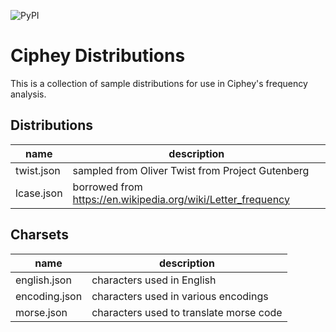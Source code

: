 ![PyPI](https://img.shields.io/pypi/v/cipheydists)
# Ciphey Distributions

This is a collection of sample distributions for use in Ciphey's frequency analysis.

## Distributions
| name       | description                                                  |
| ---------- | ------------------------------------------------------------ |
| twist.json | sampled from Oliver Twist from Project Gutenberg             |
| lcase.json | borrowed from https://en.wikipedia.org/wiki/Letter_frequency |

## Charsets
| name          | description                             |
| ------------- | ------------------------------------    |
| english.json  | characters used in English              |
| encoding.json | characters used in various encodings    |
| morse.json    | characters used to translate morse code |
